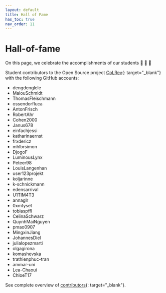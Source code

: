 ```yaml
---
layout: default
title: Hall of Fame
has_toc: true
nav_order: 11
---
```


# Hall-of-fame

On this page, we celebrate the accomplishments of our students 🎉 🍾 🎈

Student contributors to the Open Source project [CoLRev](https://github.com/CoLRev-Environment/colrev){: target="_blank"} with the following GitHub accounts:

- dengdenglele
- MalouSchmidt
- ThomasFleischmann
- ossendorfluca
- AntonFrisch
- RobertAhr
- Cohen2000
- Janus678
- einfachjessi
- katharinaernst
- frxdericz
- mhlbrsimon
- DjogoF
- LuminousLynx
- Peteer98
- LouisLangenhan
- user123projekt
- koljarinne
- k-schnickmann
- edensarrival
- U1TIM4T3
- annaglr
- 0xmtyset
- tobiaspffl
- CelinaSchwarz
- QuynhMaiNguyen
- pmao0907
- MingxinJiang
- JohannesDiel
- julialopezmarti
- olgagirona
- komashevska
- trathienphuc-tran
- ammar-uni
- Lea-Chaoui
- ChloeT17

See complete overview of [contributors](https://github.com/CoLRev-Environment/colrev/graphs/contributors){: target="_blank"}.
